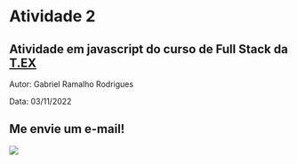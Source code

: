 # Atividade 2
## Atividade em javascript do curso de Full Stack da <a href="https://www.texperts.com.br/">T.EX</a>
<p>Autor: Gabriel Ramalho Rodrigues</p>
<p>Data: 03/11/2022</p>

## Me envie um e-mail!
<div>
<a href = "mailto:leo55866@gmail.com"><img src="https://img.shields.io/badge/Gmail-D14836?style=for-the-badge&logo=gmail&logoColor=white"_blank"></a>
</div>
